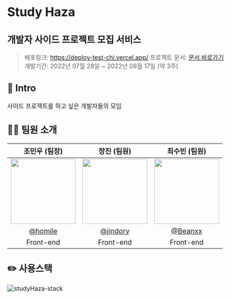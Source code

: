 # Study Haza
## 개발자 사이드 프로젝트 모집 서비스
>배포링크: https://deploy-test-chi.vercel.app/
>프로젝트 문서: [문서 바로가기](https://cho-min-woo.notion.site/StudyHaza-1973422692b64e159d7051de0f50f2d6)
>개발기간: 2022년 07월 28일 ~ 2022년 08월 17일 (약 3주)

## 📌 Intro
사이드 프로젝트를 하고 싶은 개발자들의 모임

## 🙋‍♂️ 팀원 소개
|조민우 (팀장)|장진 (팀원)|최수빈 (팀원)|
|:-:|:-:|:-:|
|<img src="https://avatars.githubusercontent.com/u/56163157?v=4" width=150px/>|<img src="https://avatars.githubusercontent.com/u/22221941?v=4" width=150px/>|<img src="https://avatars.githubusercontent.com/u/64299610?v=4" width=150px/>|
|[@homile](https://github.com/homile)|[@jindory](https://github.com/jindory)|[@Beanxx](https://github.com/Beanxx)|
|Front-end|Front-end|Front-end|Back-end|Back-end|

## ✏️ 사용스택
![studyHaza-stack](https://user-images.githubusercontent.com/56163157/197424928-0b0de322-713a-4b41-be46-ca5bc5524873.png)
